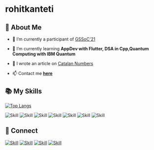 # rohitkanteti
 

## 🧔 About Me

- 🔭 I’m currently a participant of [GSSoC'21](https://gssoc.girlscript.tech/)

- 🌱 I’m currently learning **AppDev with Flutter, DSA in Cpp,Quantum Computing with IBM Quantum**

- 📝 I  wrote an article on [Catalan Numbers](https://medium.com/ieee-manipal/catalan-numbers-4993f7fd57ff)

- 📫 Contact me **[here](rohitkanteti@gmail.com)**

## 📚 My Skills

[![Top Langs](https://github-readme-stats.vercel.app/api/top-langs/?username=rohitkanteti&layout=compact&show_icons=true&theme=dark)](https://github.com/rohitkanteti)

![Skill](https://img.shields.io/badge/HTML5-E34F26?style=for-the-badge&logo=html5&logoColor=white)
![Skill](https://img.shields.io/badge/CSS3-1572B6?style=for-the-badge&logo=css3&logoColor=white)
![Skill](https://img.shields.io/badge/JavaScript-323330?style=for-the-badge&logo=javascript&logoColor=F7DF1E)
![Skill](https://img.shields.io/badge/Java-ED8B00?style=for-the-badge&logo=java&logoColor=white)
![Skill](https://img.shields.io/badge/Git-F05032?style=for-the-badge&logo=git&logoColor=white)
![Skill](https://img.shields.io/badge/Visual_Studio_Code-0078D4?style=for-the-badge&logo=visual%20studio%20code&logoColor=white)
![Skill](https://img.shields.io/badge/Microsoft_Office-D83B01?style=for-the-badge&logo=microsoft-office&logoColor=white)

## 🤝 Connect

[![Skill](https://img.shields.io/badge/LinkedIn-0077B5?style=for-the-badge&logo=linkedin&logoColor=white)](https://www.linkedin.com/in/venkata-naga-sai-rohit-kanteti-0961babb/)
[![Skill](https://img.shields.io/badge/Twitter-1DA1F2?style=for-the-badge&logo=twitter&logoColor=white)](https://twitter.com/rohitkanteti)
[![Skill](https://img.shields.io/badge/Instagram-E4405F?style=for-the-badge&logo=instagram&logoColor=white)](https://www.instagram.com/rohitkanteti/)
[![Skill](https://img.shields.io/badge/GitHub-100000?style=for-the-badge&logo=github&logoColor=white)](https://github.com/rohitkanteti)
